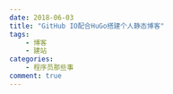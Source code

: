 ```yaml
---
date: 2018-06-03
title: "GitHub IO配合HuGo搭建个人静态博客"
tags:
    - 博客
    - 建站
categories:
    - 程序员那些事
comment: true
---
```



